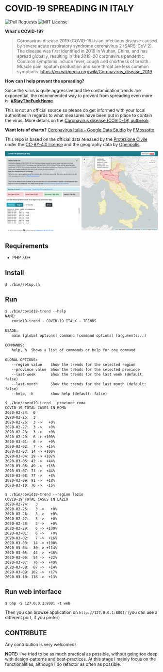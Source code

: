 # COVID-19 SPREADING IN ITALY

[![Pull Requests](https://img.shields.io/badge/PRs-welcome-brightgreen.svg?longCache=true)](https://github.com/fabiocicerchia/covid19-italy/pulls)
[![MIT License](https://img.shields.io/badge/License-MIT-lightgrey.svg?longCache=true)](LICENSE)

**What's COVID-19?**

> Coronavirus disease 2019 (COVID-19) is an infectious disease caused by severe acute respiratory syndrome coronavirus 2
> (SARS-CoV-2). The disease was first identified in 2019 in Wuhan, China, and has spread globally, resulting in the 2019–20
> coronavirus pandemic. Common symptoms include fever, cough and shortness of breath. Muscle pain, sputum production and sore
> throat are less common symptoms.
> https://en.wikipedia.org/wiki/Coronavirus_disease_2019

**How can I help prevent the spreading?**

Since the virus is quite aggressive and the contamination trends are exponential, the recommended way to prevent from
spreading even more is: **[#StayTheFuckHome](https://covid19.fabiocicerchia.it/)**.

This is not an official source so please do get informed with your local authorities in regards to what measures have
been put in place to contain the virus. More details on the
[Coronavirus disease (COVID-19) outbreak](https://www.who.int/emergencies/diseases/novel-coronavirus-2019).

**Want lots of charts?**
[Coronavirus Italia - Google Data Studio](https://datastudio.google.com/reporting/91350339-2c97-49b5-92b8-965996530f00) by [FMossotto](https://twitter.com/FMossotto).

This repo is based on the official data released by the [Protezione Civile](https://github.com/pcm-dpc) under the
[CC-BY-4.0 license](https://github.com/pcm-dpc/COVID-19/blob/master/LICENSE) and the geography data by
[Openpolis](https://github.com/openpolis).

![Screenshot](/screenshot.png)

## Requirements

 - PHP 7.0+

## Install

```
$ ./bin/setup.sh
```

## Run

```
$ ./bin/covid19-trend --help
NAME:
   covid19-trend - COVID-19 ITALY - TRENDS

USAGE:
   main [global options] command [command options] [arguments...]

COMMANDS:
   help, h  Shows a list of commands or help for one command

GLOBAL OPTIONS:
   --region value    Show the trends for the selected region
   --province value  Show the trends for the selected province
   --last-week       Show the trends for the last week (default: false)
   --last-month      Show the trends for the last month (default: false)
   --help, -h        show help (default: false)
```

```
$ ./bin/covid19-trend --province roma
COVID-19 TOTAL CASES IN ROMA
2020-02-24:  0
2020-02-25:  3
2020-02-26:  3 ->   +0%
2020-02-27:  3 ->   +0%
2020-02-28:  3 ->   +0%
2020-02-29:  6 -> +100%
2020-03-01:  6 ->   +0%
2020-03-02:  7 ->  +16%
2020-03-03: 14 -> +100%
2020-03-04: 29 -> +107%
2020-03-05: 42 ->  +44%
2020-03-06: 49 ->  +16%
2020-03-07: 71 ->  +44%
2020-03-08: 77 ->   +8%
2020-03-09: 91 ->  +18%
2020-03-10: 76 ->  -16%
```

```
$ ./bin/covid19-trend --region lazio
COVID-19 TOTAL CASES IN LAZIO
2020-02-24:   3
2020-02-25:   3 ->   +0%
2020-02-26:   3 ->   +0%
2020-02-27:   3 ->   +0%
2020-02-28:   3 ->   +0%
2020-02-29:   6 -> +100%
2020-03-01:   6 ->   +0%
2020-03-02:   7 ->  +16%
2020-03-03:  14 -> +100%
2020-03-04:  30 -> +114%
2020-03-05:  44 ->  +46%
2020-03-06:  54 ->  +22%
2020-03-07:  76 ->  +40%
2020-03-08:  87 ->  +14%
2020-03-09: 102 ->  +17%
2020-03-10: 116 ->  +13%
```

## Run web interface

```
$ php -S 127.0.0.1:8001 -t web
```

Then you can browse application on `http://127.0.0.1:8001/` (you can use a different port, if you prefer)

## CONTRIBUTE

Any contribution is very welcomed!

**NOTE:** I've tried to be as much practical as possible, without going too deep with design-patterns and best-practices.
At this stage I mainly focus on the functionalities, although I do refactor as often as possible.
